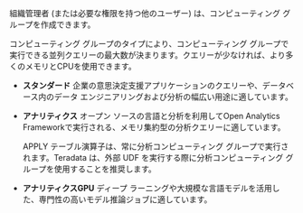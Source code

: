 組織管理者 (または必要な権限を持つ他のユーザー) は、コンピューティング グループを作成できます。

コンピューティング グループのタイプにより、コンピューティング グループで実行できる並列クエリーの最大数が決まります。クエリーが少なければ、より多くのメモリとCPUを使用できます。

-   **スタンダード** 企業の意思決定支援アプリケーションのクエリーや、データベース内のデータ エンジニアリングおよび分析の幅広い用途に適しています。

-   **アナリティクス** オープン ソースの言語と分析を利用してOpen Analytics Frameworkで実行される、メモリ集約型の分析クエリーに適しています。

    APPLY テーブル演算子は、常に分析コンピューティング グループで実行されます。Teradata は、外部 UDF を実行する際に分析コンピューティング グループを使用することを推奨します。

-   **アナリティクスGPU** ディープ ラーニングや大規模な言語モデルを活用した、専門性の高いモデル推論ジョブに適しています。
